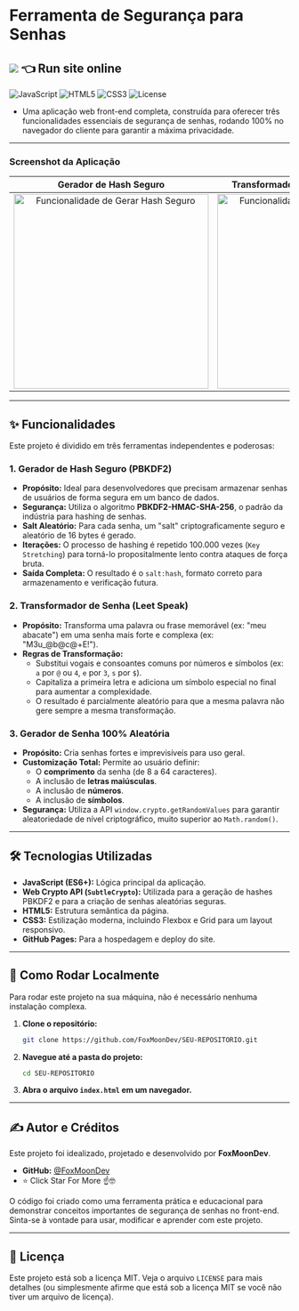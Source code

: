 # Ferramenta de Segurança para Senhas
## [![](https://img.shields.io/badge/Open-App-blue?style=for-the-badge)](https://foxmoondev.github.io/Gerador-SHA256/) 👈 Run site online

![JavaScript](https://img.shields.io/badge/JavaScript-ES6+-yellow?style=for-the-badge&logo=javascript)
![HTML5](https://img.shields.io/badge/HTML5-E34F26?style=for-the-badge&logo=html5)
![CSS3](https://img.shields.io/badge/CSS3-1572B6?style=for-the-badge&logo=css3)
![License](https://img.shields.io/badge/License-MIT-blue.svg?style=for-the-badge)
* Uma aplicação web front-end completa, construída para oferecer três funcionalidades essenciais de segurança de senhas, rodando 100% no navegador do cliente para garantir a máxima privacidade.

---

### Screenshot da Aplicação


| Gerador de Hash Seguro | Transformador de Senha (Leet Speak) | Gerador de Senha Aleatória |
| :---: | :---: | :---: |
| <img width="350" alt="Funcionalidade de Gerar Hash Seguro" src="https://github.com/user-attachments/assets/6e254797-22e8-4246-a9ec-e02278737948"> | <img width="350" alt="Funcionalidade de Transformar Senha" src="https://github.com/user-attachments/assets/a8d1d001-d957-46ff-9871-7b6718477171"> | <img width="350" alt="Funcionalidade de Gerar Senha Aleatória" src="https://github.com/user-attachments/assets/8ba22f96-2520-4669-951f-bd1c85409440"> |
---

## ✨ Funcionalidades

Este projeto é dividido em três ferramentas independentes e poderosas:

### 1. Gerador de Hash Seguro (PBKDF2)
- **Propósito:** Ideal para desenvolvedores que precisam armazenar senhas de usuários de forma segura em um banco de dados.
- **Segurança:** Utiliza o algoritmo **PBKDF2-HMAC-SHA-256**, o padrão da indústria para hashing de senhas.
- **Salt Aleatório:** Para cada senha, um "salt" criptograficamente seguro e aleatório de 16 bytes é gerado.
- **Iterações:** O processo de hashing é repetido 100.000 vezes (`Key Stretching`) para torná-lo propositalmente lento contra ataques de força bruta.
- **Saída Completa:** O resultado é o `salt:hash`, formato correto para armazenamento e verificação futura.

### 2. Transformador de Senha (Leet Speak)
- **Propósito:** Transforma uma palavra ou frase memorável (ex: "meu abacate") em uma senha mais forte e complexa (ex: "M3u_@b@c@+E!").
- **Regras de Transformação:**
    - Substitui vogais e consoantes comuns por números e símbolos (ex: `a` por `@` ou `4`, `e` por `3`, `s` por `$`).
    - Capitaliza a primeira letra e adiciona um símbolo especial no final para aumentar a complexidade.
    - O resultado é parcialmente aleatório para que a mesma palavra não gere sempre a mesma transformação.

### 3. Gerador de Senha 100% Aleatória
- **Propósito:** Cria senhas fortes e imprevisíveis para uso geral.
- **Customização Total:** Permite ao usuário definir:
    - O **comprimento** da senha (de 8 a 64 caracteres).
    - A inclusão de **letras maiúsculas**.
    - A inclusão de **números**.
    - A inclusão de **símbolos**.
- **Segurança:** Utiliza a API `window.crypto.getRandomValues` para garantir aleatoriedade de nível criptográfico, muito superior ao `Math.random()`.

---

## 🛠️ Tecnologias Utilizadas

- **JavaScript (ES6+):** Lógica principal da aplicação.
- **Web Crypto API (`SubtleCrypto`):** Utilizada para a geração de hashes PBKDF2 e para a criação de senhas aleatórias seguras.
- **HTML5:** Estrutura semântica da página.
- **CSS3:** Estilização moderna, incluindo Flexbox e Grid para um layout responsivo.
- **GitHub Pages:** Para a hospedagem e deploy do site.

---

## 🚀 Como Rodar Localmente

Para rodar este projeto na sua máquina, não é necessário nenhuma instalação complexa.

1.  **Clone o repositório:**
    ```bash
    git clone https://github.com/FoxMoonDev/SEU-REPOSITORIO.git
    ```

2.  **Navegue até a pasta do projeto:**
    ```bash
    cd SEU-REPOSITORIO
    ```

3.  **Abra o arquivo `index.html` em um navegador.**
   
---

## ✍️ Autor e Créditos

Este projeto foi idealizado, projetado e desenvolvido por **FoxMoonDev**.

- **GitHub:** [@FoxMoonDev](https://github.com/FoxMoonDev)
- ⭐ Click Star For More  ☝🤓

O código foi criado como uma ferramenta prática e educacional para demonstrar conceitos importantes de segurança de senhas no front-end. Sinta-se à vontade para usar, modificar e aprender com este projeto.

---

## 📜 Licença

Este projeto está sob a licença MIT. Veja o arquivo `LICENSE` para mais detalhes (ou simplesmente afirme que está sob a licença MIT se você não tiver um arquivo de licença).
